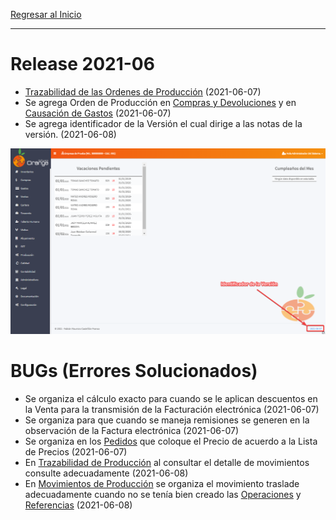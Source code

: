 [Regresar al Inicio](../README.md)

---
# Release 2021-06

- [Trazabilidad de las Ordenes de Producción](../produccion/consultas-reportes/trazabilidad.md) (2021-06-07)
- Se agrega Orden de Producción en [Compras y Devoluciones](../compras/movimientos/compras-devoluciones.md) y en [Causación de Gastos](../gastos/movimientos/causacion-gastos.md)  (2021-06-07)
- Se agrega identificador de la Versión el cual dirige a las notas de la versión.  (2021-06-08)

![Versión](../recursos/img/version.png)


# BUGs (Errores Solucionados)

- Se organiza el cálculo exacto para cuando se le aplican descuentos en la Venta para la transmisión de la Facturación electrónica  (2021-06-07)
- Se organiza para que cuando se maneja remisiones se generen en la observación de la Factura electrónica  (2021-06-07)
- Se organiza en los [Pedidos](../ventas/movimientos/pedidos.md) que coloque el Precio de acuerdo a la Lista de Precios  (2021-06-07)
- En [Trazabilidad de Producción](../produccion/consultas-reportes/trazabilidad.md) al consultar el detalle de movimientos consulte adecuadamente  (2021-06-08)
- En [Movimientos de Producción](../produccion/movimientos/movimientos-produccion.md) se organiza el movimiento traslade adecuadamente cuando no se tenía bien creado las [Operaciones](../produccion/maestros/operaciones.md) y [Referencias](../inventarios/maestros/referencias.md) (2021-06-08)


